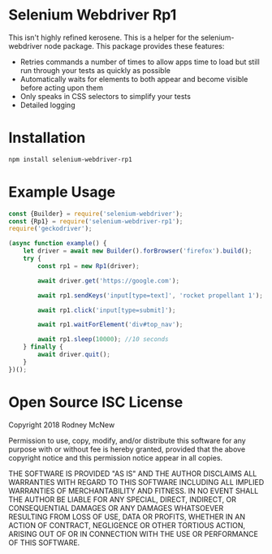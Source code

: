 # Selenium Webdriver Rp1

This isn't highly refined kerosene. This is a helper for the selenium-webdriver 
node package. This package provides these features:
- Retries commands a number of times to allow apps time to load but still run through your tests as quickly as possible
- Automatically waits for elements to both appear and become visible before acting upon them
- Only speaks in CSS selectors to simplify your tests
- Detailed logging

# Installation
```bash
npm install selenium-webdriver-rp1
```

# Example Usage
```javascript
const {Builder} = require('selenium-webdriver');
const {Rp1} = require('selenium-webdriver-rp1');
require('geckodriver');

(async function example() {
    let driver = await new Builder().forBrowser('firefox').build();
    try {
        const rp1 = new Rp1(driver);

        await driver.get('https://google.com');

        await rp1.sendKeys('input[type=text]', 'rocket propellant 1');

        await rp1.click('input[type=submit]');

        await rp1.waitForElement('div#top_nav');

        await rp1.sleep(10000); //10 seconds
    } finally {
        await driver.quit();
    }
})();

```

# Open Source ISC License
Copyright 2018 Rodney McNew

Permission to use, copy, modify, and/or distribute this software for any 
purpose with or without fee is hereby granted, provided that the above 
copyright notice and this permission notice appear in all copies.

THE SOFTWARE IS PROVIDED "AS IS" AND THE AUTHOR DISCLAIMS ALL WARRANTIES 
WITH REGARD TO THIS SOFTWARE INCLUDING ALL IMPLIED WARRANTIES OF 
MERCHANTABILITY AND FITNESS. IN NO EVENT SHALL THE AUTHOR BE LIABLE FOR 
ANY SPECIAL, DIRECT, INDIRECT, OR CONSEQUENTIAL DAMAGES OR ANY DAMAGES 
WHATSOEVER RESULTING FROM LOSS OF USE, DATA OR PROFITS, WHETHER IN AN 
ACTION OF CONTRACT, NEGLIGENCE OR OTHER TORTIOUS ACTION, ARISING OUT OF 
OR IN CONNECTION WITH THE USE OR PERFORMANCE OF THIS SOFTWARE.
